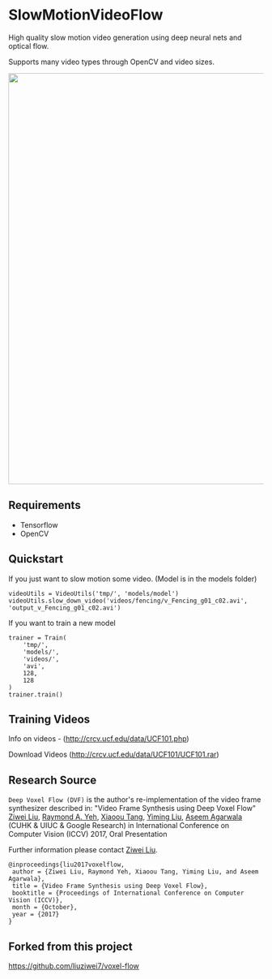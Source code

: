 # SlowMotionVideoFlow
High quality slow motion video generation using deep neural nets and optical flow.

Supports many video types through OpenCV and video sizes.

<img src='./images/demo.gif' width=810>

## Requirements
- Tensorflow
- OpenCV

## Quickstart

If you just want to slow motion some video. (Model is in the models folder)
```
videoUtils = VideoUtils('tmp/', 'models/model')
videoUtils.slow_down_video('videos/fencing/v_Fencing_g01_c02.avi', 'output_v_Fencing_g01_c02.avi')
```

If you want to train a new model
```
trainer = Train(
    'tmp/',
    'models/',
    'videos/',
    'avi',
    128,
    128
)
trainer.train()
```

## Training Videos
Info on videos - (http://crcv.ucf.edu/data/UCF101.php)

Download Videos (http://crcv.ucf.edu/data/UCF101/UCF101.rar)

## Research Source
`Deep Voxel Flow (DVF)` is the author's re-implementation of the video frame synthesizer described in:
"Video Frame Synthesis using Deep Voxel Flow"
[Ziwei Liu](https://liuziwei7.github.io/), [Raymond A. Yeh](http://www.isle.illinois.edu/~yeh17/), [Xiaoou Tang](http://www.ie.cuhk.edu.hk/people/xotang.shtml), [Yiming Liu](http://bitstream9.me/), [Aseem Agarwala](http://www.agarwala.org/) (CUHK & UIUC & Google Research)
in International Conference on Computer Vision (ICCV) 2017, Oral Presentation

Further information please contact [Ziwei Liu](https://liuziwei7.github.io/).

```
@inproceedings{liu2017voxelflow,
 author = {Ziwei Liu, Raymond Yeh, Xiaoou Tang, Yiming Liu, and Aseem Agarwala},
 title = {Video Frame Synthesis using Deep Voxel Flow},
 booktitle = {Proceedings of International Conference on Computer Vision (ICCV)},
 month = {October},
 year = {2017}
}
```

## Forked from this project
https://github.com/liuziwei7/voxel-flow


